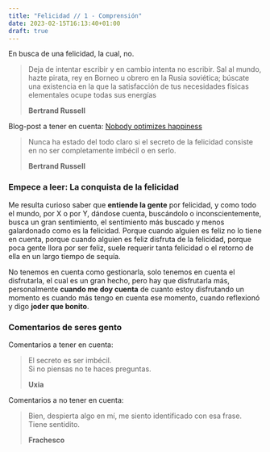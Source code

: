 ```yaml
---
title: "Felicidad // 1 - Comprensión"
date: 2023-02-15T16:13:40+01:00
draft: true
---
```

En busca de una felicidad, la cual, no.

> Deja de intentar escribir y en cambio intenta no escribir. Sal al mundo, hazte pirata, rey en Borneo u obrero en la Rusia soviética; búscate una existencia en la que la satisfacción de tus necesidades físicas elementales ocupe todas sus energías
>
>**Bertrand Russell**

Blog-post a tener en cuenta: [Nobody optimizes happiness](https://dynomight.net/happiness/)

> Nunca ha estado del todo claro si el secreto de la felicidad consiste en no ser completamente imbécil o en serlo.
>
>**Bertrand Russell**

### Empece a leer: La conquista de la felicidad

Me resulta curioso saber que **entiende la gente** por felicidad, y como todo el mundo, por X o por Y, dándose cuenta, buscándolo o inconscientemente, busca un gran sentimiento, el sentimiento más buscado y menos galardonado como es la felicidad. Porque cuando alguien es feliz no lo tiene en cuenta, porque cuando alguien es feliz disfruta de la felicidad, porque poca gente llora por ser feliz, suele requerir tanta felicidad o el retorno de ella en un largo tiempo de sequía.

No tenemos en cuenta como gestionarla, solo tenemos en cuenta el disfrutarla, el cual es un gran hecho, pero hay que disfrutarla más, personalmente **cuando me doy cuenta** de cuanto estoy disfrutando un momento es cuando más tengo en cuenta ese momento, cuando reflexionó y digo **joder que bonito**.

### Comentarios de seres gento

Comentarios a tener en cuenta:

> El secreto es ser imbécil.<br>
> Si no piensas no te haces preguntas.
>
> **Uxia**

Comentarios a no tener en cuenta:

> Bien, despierta algo en mí, me siento identificado con esa frase.<br>
> Tiene sentidito.
>
> **Frachesco**